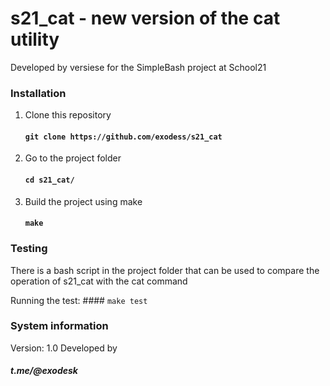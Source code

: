 # s21_cat - new version of the cat utility
Developed by versiese for the SimpleBash project at School21

### Installation
1. Clone this repository
	#### `git clone https://github.com/exodess/s21_cat`
2. Go to the project folder
	#### `cd s21_cat/`
3. Build the project using make
	#### `make`

### Testing

There is a bash script in the project folder that can be used to compare the operation of s21_cat with the cat command

Running the test:
	#### `make test`


### System information

Version: 1.0
Developed by 
##### t.me/@exodesk
